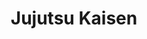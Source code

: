 ---
layout: lecteur.njk
tags : jjk

title : Jujutsu Kaisen
episode : 14
saison : 1
iframe : https://streamtape.com/e/2DZXvMeapjtZ29z/Jujutsu_Kaisen_-_14_VOSTFR.mp4.mp4

cc :  VostFr
---